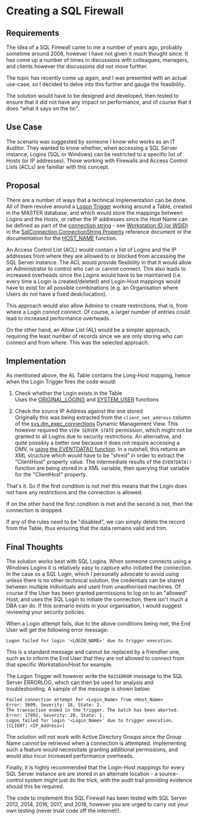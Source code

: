 # Creating a SQL Firewall

## Requirements

The idea of a SQL Firewall came to me a number of years ago, probably sometime around 2008, however I have not given it much thought since.  It has come up a number of times in discussions with colleagues, managers, and clients however the discussions did not move further.

The topic has recently come up again, and I was presented with an actual use-case, so I decided to delve into this further and gauge the feasibility.

The solution would have to be designed and developed, then tested to ensure that it did not have any impact on performance, and of course that it does "what it says on the tin".

## Use Case

The scenario was suggested by someone I know who works as an IT Auditor. They wanted to know whether, when  accessing a SQL Server instance, Logins (SQL or Windows) can be restricted to a specific list of Hosts (or IP addresses).  Those working with Firewalls and Access Control Lists (ACLs) are familiar with this concept.

## Proposal

There are a number of ways that a technical implementation can be done. All of them revolve around a [Logon Trigger](https://docs.microsoft.com/en-us/sql/relational-databases/triggers/logon-triggers) working around a Table, created in the MASTER database, and which would store the mappings between Logins and the Hosts, or rather the IP addresses since the Host Name can be defined as part of the [connection string](https://www.connectionstrings.com/sql-server/) - see [Workstation ID (or WSID)](https://docs.microsoft.com/en-us/dotnet/api/system.data.sqlclient.sqlconnection.workstationid) in the [SqlConnection.ConnectionString Property](https://docs.microsoft.com/en-us/dotnet/api/system.data.sqlclient.sqlconnection.connectionstring) reference document or the documentation for the [HOST_NAME](https://docs.microsoft.com/en-us/sql/t-sql/functions/host-name-transact-sql) function.

An Access Control List (ACL) would contain a list of Logins and the IP addresses from where they are allowed to or blocked  from accessing the SQL Server instance. The ACL would provide flexibility in that it would allow an Administrator to control who can or cannot connect. This also leads to increased overheads since the Logins would have to be maintained (i.e. every time a Login is created/deleted) and Login-Host mappings would have to exist for all possible combinations (e.g. an Organisation where Users do not have a fixed desk/location).

This approach would also allow Admins to create restrictions, that is, from where a Login _cannot_ connect. Of course, a larger number of entries could lead to increased performance overheads.

On the other hand, an Allow List (AL) would be a simpler approach, requiring the least number of records  since we are only storing who can connect and from where. This was the selected approach.

## Implementation

As mentioned above, the AL Table contains the Long-Host mapping, hence when the Login Trigger fires the code would:

1. Check whether the Login exists in the Table  
   Uses the [ORIGINAL_LOGIN()](https://docs.microsoft.com/en-us/sql/t-sql/functions/original-login-transact-sql) and [SYSTEM_USER](https://docs.microsoft.com/en-us/sql/t-sql/functions/system-user-transact-sql) functions

2. Check the source IP Address against the one stored  
   Originally this was being extracted from the `client_net_address` column of the [sys.dm_exec_connections](https://docs.microsoft.com/en-us/sql/relational-databases/system-dynamic-management-views/sys-dm-exec-connections-transact-sql) Dynamic Management View. This however required the `VIEW SERVER STATE` permission, which might not be granted to all Logins due to security restrictions.
   An alternative, and quite possibly a better one because it does not require accessing a DMV, is [using the EVENTDATA() function](https://docs.microsoft.com/en-us/sql/relational-databases/triggers/capture-logon-trigger-event-data). In a nutshell, this returns an XML structure which would have to be "shred" in order to extract the "ClientHost" property value. The intermediate results of the `EVENTDATA()` function are being stored in a XML variable, then querying that variable for the "ClientHost" property.

That's it. So if the first condition is not met this means that the Login does not have any restrictions and the connection is allowed.

If on the other hand the first condition is met and the second is not, then the connection is dropped.

If any of the rules need to be "disabled", we can simply delete the record from the Table, thus ensuring that the data remains valid and trim.

## Final Thoughts

The solution works best with SQL Logins. When someone connects using a Windows Logins it is relatively easy to capture who initiated the connection. In the case os a SQL Login, which I personally advocate to avoid using unless there is no other technical solution, the credentials can be shared between multiple individuals and used from unauthorised machines. Of course if the User has been granted permissions to log on to an "allowed" Host, and uses the SQL Login to initiate the connection, there isn't much a DBA can do. If this scenario exists in your organisation, I would suggest reviewing your security policies.

When a Login attempt fails, due to the above conditions being met, the End User will get the following error message:

```text
Logon failed for login '<LOGIN_NAME>' due to trigger execution.
```

This is a standard message and cannot be replaced by a friendlier one, such as to inform the End User that they are not allowed to connect from that specific Workstation/Host for example.

The Logon Trigger will however write the `RAISERROR` message to the SQL Server ERRORLOG, which can then be used for analysis and troubleshooting. A sample of the message is shown below:

``` text
Failed connection attempt for <Login_Name> from <Host_Name>
Error: 3609, Severity: 16, State: 2.
The transaction ended in the trigger. The batch has been aborted.
Error: 17892, Severity: 20, State: 1.
Logon failed for login '<Login_Name>' due to trigger execution. [CLIENT: <IP_Address>]
```

The solution will not work with Active Directory Groups since the Group Name cannot be retrieved when a connection is attempted. Implementing such a feature would necessitate granting additional permissions, and would also incur increased performance overheads.

Finally, it is highly recommended that the Login-Host mappings for every SQL Server instance are are stored in an alternate location - a source-control system might just do the trick, with the audit trail providing evidence should this be required.

The code to implement this SQL Firewall has been tested with SQL Server 2012, 2014, 2016, 2017, and 2019, however you are urged to carry out your own testing (never trust code off the internet!).
